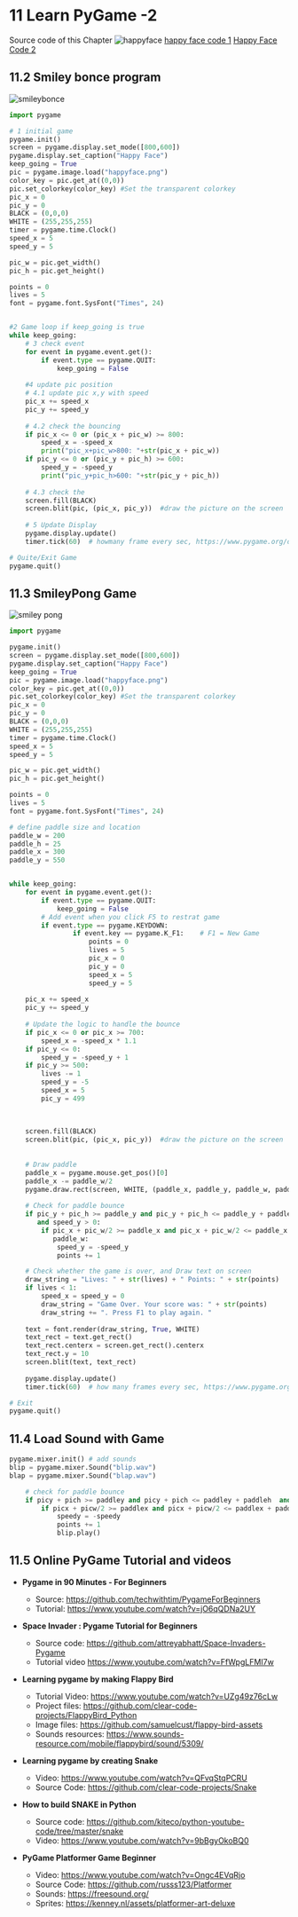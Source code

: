 # 11 Learn PyGame -2

Source code of this Chapter 
![happyface](./codes/11.python_smileyPong/happyface.png)
[happy face code 1](./codes/11.python_smileyPong/happyface.py)
[Happy Face Code 2](./codes/11.python_smileyPong/happyface1.py)

## 11.2 Smiley bonce program

![smileybonce](11.2.1_SmileyBonceDiagram.png)

```python
import pygame  

# 1 initial game
pygame.init()
screen = pygame.display.set_mode([800,600])
pygame.display.set_caption("Happy Face")
keep_going = True
pic = pygame.image.load("happyface.png")
color_key = pic.get_at((0,0))  
pic.set_colorkey(color_key) #Set the transparent colorkey
pic_x = 0
pic_y = 0
BLACK = (0,0,0)
WHITE = (255,255,255)
timer = pygame.time.Clock()
speed_x = 5
speed_y = 5

pic_w = pic.get_width()
pic_h = pic.get_height()

points = 0
lives = 5
font = pygame.font.SysFont("Times", 24)


#2 Game loop if keep_going is true
while keep_going:   
    # 3 check event
    for event in pygame.event.get(): 
        if event.type == pygame.QUIT: 
            keep_going = False
        
    #4 update pic position  
    # 4.1 update pic x,y with speed         
    pic_x += speed_x
    pic_y += speed_y
    
    # 4.2 check the bouncing 
    if pic_x <= 0 or (pic_x + pic_w) >= 800:
        speed_x = -speed_x
        print("pic_x+pic_w>800: "+str(pic_x + pic_w))
    if pic_y <= 0 or (pic_y + pic_h) >= 600:
        speed_y = -speed_y
        print("pic_y+pic_h>600: "+str(pic_y + pic_h))
     
    # 4.3 check the
    screen.fill(BLACK)    
    screen.blit(pic, (pic_x, pic_y))  #draw the picture on the screen    
    
    # 5 Update Display   
    pygame.display.update()
    timer.tick(60)  # howmany frame every sec, https://www.pygame.org/docs/ref/time.html

# Quite/Exit Game    
pygame.quit()      
```

## 11.3 SmileyPong Game

![smiley pong](11.3.1_SmileyPong_diagram.png)

```python
import pygame  

pygame.init()
screen = pygame.display.set_mode([800,600])
pygame.display.set_caption("Happy Face")
keep_going = True
pic = pygame.image.load("happyface.png")
color_key = pic.get_at((0,0))  
pic.set_colorkey(color_key) #Set the transparent colorkey
pic_x = 0
pic_y = 0
BLACK = (0,0,0)
WHITE = (255,255,255)
timer = pygame.time.Clock()
speed_x = 5
speed_y = 5

pic_w = pic.get_width()
pic_h = pic.get_height()

points = 0
lives = 5
font = pygame.font.SysFont("Times", 24)

# define paddle size and location
paddle_w = 200
paddle_h = 25
paddle_x = 300
paddle_y = 550


while keep_going:    
    for event in pygame.event.get(): 
        if event.type == pygame.QUIT: 
            keep_going = False
        # Add event when you click F5 to restrat game
        if event.type == pygame.KEYDOWN:
                if event.key == pygame.K_F1:    # F1 = New Game
                    points = 0
                    lives = 5
                    pic_x = 0
                    pic_y = 0
                    speed_x = 5
                    speed_y = 5  
                
    pic_x += speed_x
    pic_y += speed_y
    
    # Update the logic to handle the bounce
    if pic_x <= 0 or pic_x >= 700:
        speed_x = -speed_x * 1.1
    if pic_y <= 0:
        speed_y = -speed_y + 1
    if pic_y >= 500:
        lives -= 1
        speed_y = -5
        speed_x = 5
        pic_y = 499
        
   
    
    screen.fill(BLACK)    
    screen.blit(pic, (pic_x, pic_y))  #draw the picture on the screen
    
    
    # Draw paddle
    paddle_x = pygame.mouse.get_pos()[0]
    paddle_x -= paddle_w/2
    pygame.draw.rect(screen, WHITE, (paddle_x, paddle_y, paddle_w, paddle_h))
    
    # Check for paddle bounce
    if pic_y + pic_h >= paddle_y and pic_y + pic_h <= paddle_y + paddle_h \
       and speed_y > 0:
        if pic_x + pic_w/2 >= paddle_x and pic_x + pic_w/2 <= paddle_x + \
           paddle_w:
            speed_y = -speed_y
            points += 1

    # Check whether the game is over, and Draw text on screen
    draw_string = "Lives: " + str(lives) + " Points: " + str(points)
    if lives < 1:   
        speed_x = speed_y = 0
        draw_string = "Game Over. Your score was: " + str(points)
        draw_string += ". Press F1 to play again. "
        
    text = font.render(draw_string, True, WHITE)
    text_rect = text.get_rect()
    text_rect.centerx = screen.get_rect().centerx
    text_rect.y = 10
    screen.blit(text, text_rect)
       
    pygame.display.update()
    timer.tick(60)  # how many frames every sec, https://www.pygame.org/docs/ref/time.html

# Exit    
pygame.quit() 
```

## 11.4 Load Sound with Game

```python
pygame.mixer.init() # add sounds
blip = pygame.mixer.Sound("blip.wav")
blap = pygame.mixer.Sound("blap.wav")
```

```python
    # check for paddle bounce
    if picy + pich >= paddley and picy + pich <= paddley + paddleh  and speedy > 0:
        if picx + picw/2 >= paddlex and picx + picw/2 <= paddlex + paddlew:
            speedy = -speedy
            points += 1
            blip.play()
```

## 11.5 Online PyGame Tutorial and videos

- **Pygame in 90 Minutes - For Beginners**
  - Source: <https://github.com/techwithtim/PygameForBeginners>
  - Tutorial: <https://www.youtube.com/watch?v=jO6qQDNa2UY>

- **Space Invader : Pygame Tutorial for Beginners**
  - Source code: <https://github.com/attreyabhatt/Space-Invaders-Pygame>
  - Tutorial video <https://www.youtube.com/watch?v=FfWpgLFMI7w>

- **Learning pygame by making Flappy Bird**
  - Tutorial Video: <https://www.youtube.com/watch?v=UZg49z76cLw>
  - Project files: <https://github.com/clear-code-projects/FlappyBird_Python>
  - Image files: <https://github.com/samuelcust/flappy-bird-assets>
  - Sounds resources: <https://www.sounds-resource.com/mobile/flappybird/sound/5309/>

- **Learning pygame by creating Snake**
  - Video: <https://www.youtube.com/watch?v=QFvqStqPCRU>
  - Source Code: <https://github.com/clear-code-projects/Snake>
  
- **How to build SNAKE in Python**
  - Source code: <https://github.com/kiteco/python-youtube-code/tree/master/snake>
  - Video: <https://www.youtube.com/watch?v=9bBgyOkoBQ0>
  
- **PyGame Platformer Game Beginner**
  - Video: <https://www.youtube.com/watch?v=Ongc4EVqRjo>
  - Source Code: <https://github.com/russs123/Platformer>
  - Sounds: <https://freesound.org/>
  - Sprites: <https://kenney.nl/assets/platformer-art-deluxe>
  